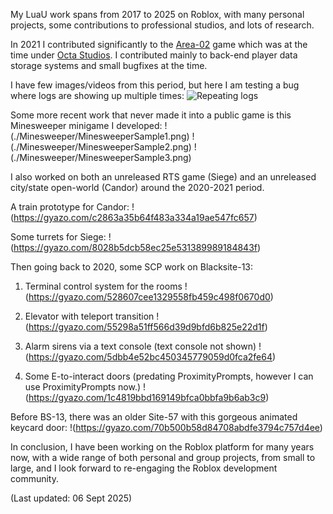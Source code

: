 My LuaU work spans from 2017 to 2025 on Roblox, with many personal projects, some contributions to professional studios, and lots of research.

In 2021 I contributed significantly to the [Area-02](https://www.roblox.com/games/2808131030/NEW-CDC-SCP-Area-02) game which was at the time under [Octa Studios](https://www.roblox.com/communities/7189408/Octa-Studios#!/about). I contributed mainly to back-end player data storage systems and small bugfixes at the time.

I have few images/videos from this period, but here I am testing a bug where logs are showing up multiple times:
![Repeating logs](https://gyazo.com/f42482c5da823238f290de802e03c86e)

Some more recent work that never made it into a public game is this Minesweeper minigame I developed:
!(./Minesweeper/MinesweeperSample1.png)
!(./Minesweeper/MinesweeperSample2.png)
!(./Minesweeper/MinesweeperSample3.png)

I also worked on both an unreleased RTS game (Siege) and an unreleased city/state open-world (Candor) around the 2020-2021 period.

A train prototype for Candor:
!(https://gyazo.com/c2863a35b64f483a334a19ae547fc657)

Some turrets for Siege:
!(https://gyazo.com/8028b5dcb58ec25e531389989184843f)

Then going back to 2020, some SCP work on Blacksite-13:

1. Terminal control system for the rooms
!(https://gyazo.com/528607cee1329558fb459c498f0670d0)

2. Elevator with teleport transition
!(https://gyazo.com/55298a51ff566d39d9bfd6b825e22d1f)

3. Alarm sirens via a text console (text console not shown)
!(https://gyazo.com/5dbb4e52bc450345779059d0fca2fe64)

4. Some E-to-interact doors (predating ProximityPrompts, however I can use ProximityPrompts now.)
!(https://gyazo.com/1c4819bbd169149bfca0bbfa9b6ab3c9)

Before BS-13, there was an older Site-57 with this gorgeous animated keycard door:
!(https://gyazo.com/70b500b58d84708abdfe3794c757d4ee)

In conclusion, I have been working on the Roblox platform for many years now, with a wide range of both personal and group projects, from small to large, and I look forward to re-engaging the Roblox development community.

(Last updated: 06 Sept 2025)